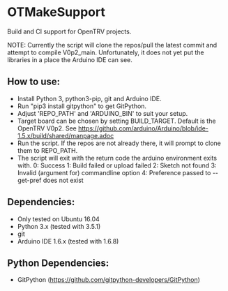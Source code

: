 # OTMakeSupport
Build and CI support for OpenTRV projects.

NOTE: Currently the script will clone the repos/pull the latest commit and attempt to compile V0p2_main. Unfortunately, it does not yet put the libraries in a place the Arduino IDE can see.

## How to use:
- Install Python 3, python3-pip, git and Arduino IDE.
- Run "pip3 install gitpython" to get GitPython.
- Adjust 'REPO_PATH' and 'ARDUINO_BIN' to suit your setup.
- Target board can be chosen by setting BUILD_TARGET. Default is the OpenTRV V0p2. See https://github.com/arduino/Arduino/blob/ide-1.5.x/build/shared/manpage.adoc
- Run the script. If the repos are not already there, it will prompt to clone them to REPO_PATH.
- The script will exit with the return code the arduino environment exits with.
    0: Success
    1: Build failed or upload failed
    2: Sketch not found
    3: Invalid (argument for) commandline option
    4: Preference passed to --get-pref does not exist


## Dependencies:
- Only tested on Ubuntu 16.04
- Python 3.x (tested with 3.5.1)
- git
- Arduino IDE 1.6.x (tested with 1.6.8)

## Python Dependencies:
- GitPython (https://github.com/gitpython-developers/GitPython)
